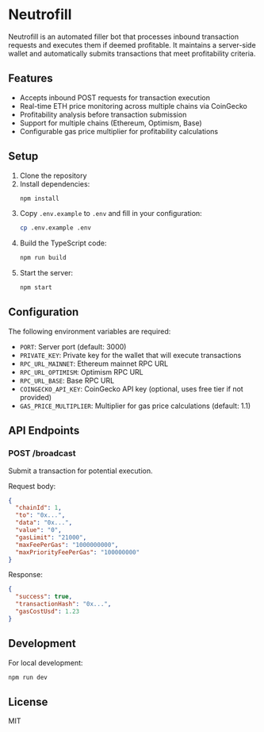 # Neutrofill

Neutrofill is an automated filler bot that processes inbound transaction requests and executes them if deemed profitable. It maintains a server-side wallet and automatically submits transactions that meet profitability criteria.

## Features

- Accepts inbound POST requests for transaction execution
- Real-time ETH price monitoring across multiple chains via CoinGecko
- Profitability analysis before transaction submission
- Support for multiple chains (Ethereum, Optimism, Base)
- Configurable gas price multiplier for profitability calculations

## Setup

1. Clone the repository
2. Install dependencies:
   ```bash
   npm install
   ```
3. Copy `.env.example` to `.env` and fill in your configuration:
   ```bash
   cp .env.example .env
   ```
4. Build the TypeScript code:
   ```bash
   npm run build
   ```
5. Start the server:
   ```bash
   npm start
   ```

## Configuration

The following environment variables are required:

- `PORT`: Server port (default: 3000)
- `PRIVATE_KEY`: Private key for the wallet that will execute transactions
- `RPC_URL_MAINNET`: Ethereum mainnet RPC URL
- `RPC_URL_OPTIMISM`: Optimism RPC URL
- `RPC_URL_BASE`: Base RPC URL
- `COINGECKO_API_KEY`: CoinGecko API key (optional, uses free tier if not provided)
- `GAS_PRICE_MULTIPLIER`: Multiplier for gas price calculations (default: 1.1)

## API Endpoints

### POST /broadcast

Submit a transaction for potential execution.

Request body:
```json
{
  "chainId": 1,
  "to": "0x...",
  "data": "0x...",
  "value": "0",
  "gasLimit": "21000",
  "maxFeePerGas": "1000000000",
  "maxPriorityFeePerGas": "100000000"
}
```

Response:
```json
{
  "success": true,
  "transactionHash": "0x...",
  "gasCostUsd": 1.23
}
```

## Development

For local development:
```bash
npm run dev
```

## License

MIT
